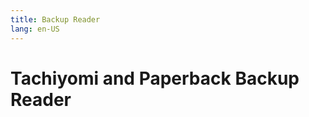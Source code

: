 ```yaml
---
title: Backup Reader
lang: en-US
---
```


# Tachiyomi and Paperback Backup Reader

<Backup-Reader/>
